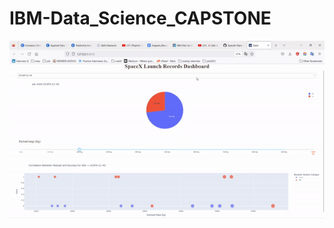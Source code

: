 # IBM-Data_Science_CAPSTONE

![](https://github.com/Barry-Tan/IBM-Data_Science_CAPSTONE/blob/main/ezgif.com-gif-maker(1).gif)
